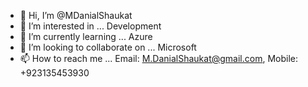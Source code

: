 - 👋 Hi, I’m @MDanialShaukat
- 👀 I’m interested in ... Development
- 🌱 I’m currently learning ... Azure
- 💞️ I’m looking to collaborate on ... Microsoft
- 📫 How to reach me ... Email: M.DanialShaukat@gmail.com, Mobile: +923135453930

<!---
MDanialShaukat/MDanialShaukat is a ✨ special ✨ repository because its `README.md` (this file) appears on your GitHub profile.
You can click the Preview link to take a look at your changes.
--->
